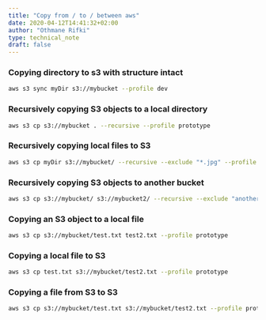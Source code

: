 ```yaml
---
title: "Copy from / to / between aws"
date: 2020-04-12T14:41:32+02:00
author: "Othmane Rifki"
type: technical_note
draft: false
---
```

### Copying directory to s3 with structure intact
``` bash 
aws s3 sync myDir s3://mybucket --profile dev
```

### Recursively copying S3 objects to a local directory

``` bash 
aws s3 cp s3://mybucket . --recursive --profile prototype
```

### Recursively copying local files to S3
``` bash 
aws s3 cp myDir s3://mybucket/ --recursive --exclude "*.jpg" --profile prototype
```

### Recursively copying S3 objects to another bucket
``` bash 
aws s3 cp s3://mybucket/ s3://mybucket2/ --recursive --exclude "another/*" --profile prototype
```

### Copying an S3 object to a local file
``` bash 
aws s3 cp s3://mybucket/test.txt test2.txt --profile prototype
```

### Copying a local file to S3
``` bash 
aws s3 cp test.txt s3://mybucket/test2.txt --profile prototype
```

### Copying a file from S3 to S3
``` bash 
aws s3 cp s3://mybucket/test.txt s3://mybucket/test2.txt --profile prototype
```
